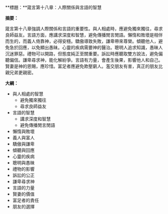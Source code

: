 **標題：**箴言第十八章：人際關係與言語的智慧

**摘要：**

箴言第十八章強調人際關係和言語的重要性。與人相處時，應避免獨來獨往，尋求良師益友。言語方面，應講求深度和智慧，避免傳播閒言閒語。懶惰和敗壞是相伴而生的，而義人倚靠神，必得安穩。驕傲導致失敗，謙卑帶來尊榮。傾聽他人，避免急於回應，以免顯出愚昧。心靈的疾病需要神的醫治。聰明人追求知識，愚昧人沉迷罪惡。禮物可以開路，但態度純正至關重要。訴訟時應聽取雙方說法，避免偏聽偏信。謙卑尋求神，能化解紛爭。言語有力量，會產生後果，影響他人和自己。賢妻是神的恩賜，應珍惜。富足者應避免欺壓窮人。濫交朋友有害，真正的朋友比親兄弟更親密。

**大綱：**

* 與人相處的智慧
    * 避免獨來獨往
    * 尋求良師益友
* 言語的智慧
    * 講求深度和智慧
    * 避免傳播閒言閒語
* 懶惰與敗壞
* 義人與富人
* 驕傲與謙卑
* 傾聽與回應
* 心靈的疾病
* 聰明與愚昧
* 禮物的影響
* 訴訟的公正
* 謙卑尋求神
* 言語的力量
* 賢妻的價值
* 富足者的責任
* 朋友的選擇